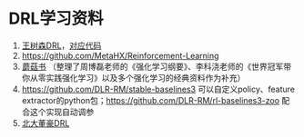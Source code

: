 # DRL学习资料
1. [王树森DRL](https://github.com/wangshusen/DRL/tree/master/Notes_CN)，[对应代码](https://github.com/DeepRLChinese/DeepRL-Chinese)
2. https://github.com/MetaHX/Reinforcement-Learning
3. [蘑菇书](https://github.com/datawhalechina/easy-rl) （整理了周博磊老师的《强化学习纲要》、李科浇老师的《世界冠军带你从零实践强化学习》以及多个强化学习的经典资料作为补充）
4. https://github.com/DLR-RM/stable-baselines3 可以自定义policy、feature extractor的python包；https://github.com/DLR-RM/rl-baselines3-zoo 配合这个实现自动调参
5. [北大董豪DRL](https://deepreinforcementlearningbook.org/)
